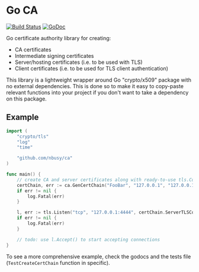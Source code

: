 Go CA
=====

[![Build Status](https://travis-ci.org/nbusy/ca.svg?branch=master)](https://travis-ci.org/nbusy/ca) [![GoDoc](https://godoc.org/github.com/nbusy/ca?status.svg)](https://godoc.org/github.com/nbusy/ca)

Go certificate authority library for creating:

-	CA certificates
-	Intermediate signing certificates
-	Server/hosting certificates (i.e. to be used with TLS)
-	Client certificates (i.e. to be used for TLS client authentication)

This library is a lightweight wrapper around Go "crypto/x509" package with no external dependencies. This is done so to make it easy to copy-paste relevant functions into your project if you don't want to take a dependency on this package.

Example
-------

```go
import (
	"crypto/tls"
	"log"
	"time"

	"github.com/nbusy/ca"
)

func main() {
	// create CA and server certificates along with ready-to-use tls.Conf object that uses generated certs
	certChain, err := ca.GenCertChain("FooBar", "127.0.0.1", "127.0.0.1", time.Hour, 512)
	if err != nil {
		log.Fatal(err)
	}

	l, err := tls.Listen("tcp", "127.0.0.1:4444", certChain.ServerTLSConf)
	if err != nil {
		log.Fatal(err)
	}

	// todo: use l.Accept() to start accepting connections
}
```

To see a more comprehensive example, check the godocs and the tests file (`TestCreateCertChain` function in specific).
